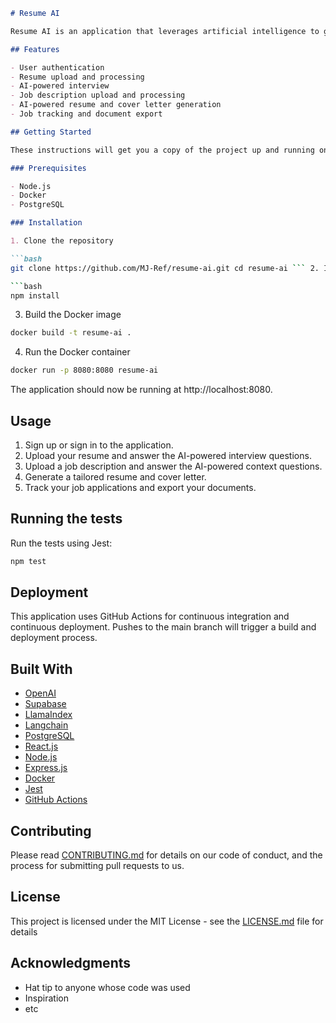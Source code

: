 ```markdown
# Resume AI

Resume AI is an application that leverages artificial intelligence to generate custom resumes and cover letters based on the user's professional history and the job they are applying for. It uses technologies like OpenAI, Supabase, LlamaIndex, Langchain, PostgreSQL, React.js, Node.js, Express.js, Docker, Jest, and GitHub Actions.

## Features

- User authentication
- Resume upload and processing
- AI-powered interview
- Job description upload and processing
- AI-powered resume and cover letter generation
- Job tracking and document export

## Getting Started

These instructions will get you a copy of the project up and running on your local machine for development and testing purposes.

### Prerequisites

- Node.js
- Docker
- PostgreSQL

### Installation

1. Clone the repository

```bash
git clone https://github.com/MJ-Ref/resume-ai.git cd resume-ai ``` 2. Install NPM packages

```bash
npm install
```

3. Build the Docker image

```bash
docker build -t resume-ai .
```

4. Run the Docker container

```bash
docker run -p 8080:8080 resume-ai
```

The application should now be running at http://localhost:8080.

## Usage

1. Sign up or sign in to the application.
2. Upload your resume and answer the AI-powered interview questions.
3. Upload a job description and answer the AI-powered context questions.
4. Generate a tailored resume and cover letter.
5. Track your job applications and export your documents.

## Running the tests

Run the tests using Jest:

```bash
npm test
```

## Deployment

This application uses GitHub Actions for continuous integration and continuous deployment. Pushes to the main branch will trigger a build and deployment process.

## Built With

- [OpenAI](https://openai.com/)
- [Supabase](https://supabase.io/)
- [LlamaIndex](https://llamaindex.com/)
- [Langchain](https://langchain.io/)
- [PostgreSQL](https://www.postgresql.org/)
- [React.js](https://reactjs.org/)
- [Node.js](https://nodejs.org/)
- [Express.js](https://expressjs.com/)
- [Docker](https://www.docker.com/)
- [Jest](https://jestjs.io/)
- [GitHub Actions](https://github.com/features/actions)

## Contributing

Please read [CONTRIBUTING.md](CONTRIBUTING.md) for details on our code of conduct, and the process for submitting pull requests to us.

## License

This project is licensed under the MIT License - see the [LICENSE.md](LICENSE.md) file for details

## Acknowledgments

- Hat tip to anyone whose code was used
- Inspiration
- etc
```
